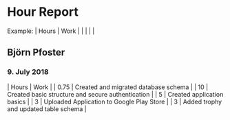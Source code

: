 # Hour Report
Example:
| Hours | Work |
|  |  |  |
## Björn Pfoster
### 9. July 2018
| Hours | Work |
| 0.75 | Created and migrated database schema | 
| 10 | Created basic structure and secure authentication | 
| 5 | Created application basics |
| 3 | Uploaded Application to Google Play Store |
| 3 | Added trophy and updated table schema |
